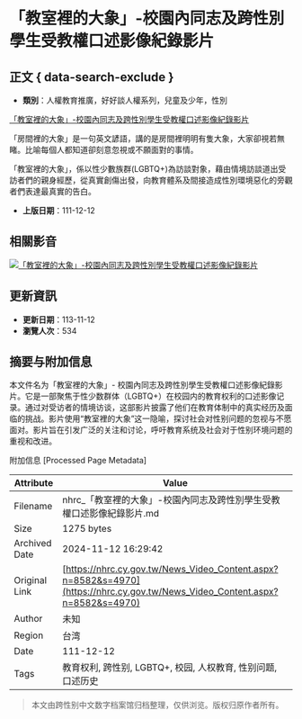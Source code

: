 # 「教室裡的大象」-校園內同志及跨性別學生受教權口述影像紀錄影片

## 正文 { data-search-exclude }


- **類別**：人權教育推廣，好好談人權系列，兒童及少年，性別

[「教室裡的大象」-校園內同志及跨性別學生受教權口述影像紀錄影片](https://www.youtube.com/embed/nV7dbvfA1e8 "觀賞 「教室裡的大象」-校園內同志及跨性別學生受教權口述影像紀錄影片")

「房間裡的大象」是一句英文諺語，講的是房間裡明明有隻大象，大家卻視若無睹。比喻每個人都知道卻刻意忽視或不願面對的事情。

「教室裡的大象」，係以性少數族群(LGBTQ+)為訪談對象，藉由情境訪談道出受訪者們的親身經歷，從真實創傷出發，向教育體系及間接造成性別環境惡化的旁觀者們表達最真實的告白。

- **上版日期**：111-12-12

## 相關影音

[![「教室裡的大象」-校園內同志及跨性別學生受教權口述影像紀錄影片](https://img.youtube.com/vi/nV7dbvfA1e8/0.jpg)](https://www.youtube.com/embed/nV7dbvfA1e8 "點擊前往 [另開新視窗]「教室裡的大象」-校園內同志及跨性別學生受教權口述影像紀錄影片")

## 更新資訊

- **更新日期**：113-11-12
- **瀏覽人次**：534

## 摘要与附加信息

<!-- tcd_abstract -->
本文件名为「教室裡的大象」- 校園內同志及跨性別學生受教權口述影像紀錄影片。它是一部聚焦于性少数群体（LGBTQ+）在校园内的教育权利的口述影像记录。通过对受访者的情境访谈，这部影片披露了他们在教育体制中的真实经历及面临的挑战。影片使用“教室裡的大象”这一隐喻，探讨社会对性别问题的忽视与不愿面对。影片旨在引发广泛的关注和讨论，呼吁教育系统及社会对于性别环境问题的重视和改进。
<!-- tcd_abstract_end -->

附加信息 [Processed Page Metadata]

| Attribute       | Value                                  |
|-----------------|----------------------------------------|
| Filename        | nhrc_「教室裡的大象」-校園內同志及跨性別學生受教權口述影像紀錄影片.md                             |
| Size            | 1275 bytes                           |
| Archived Date   | 2024-11-12 16:29:42                             |
| Original Link   | [https://nhrc.cy.gov.tw/News_Video_Content.aspx?n=8582&s=4970](https://nhrc.cy.gov.tw/News_Video_Content.aspx?n=8582&s=4970)                       |
| Author          | 未知                               |
| Region          | 台湾                               |
| Date            | 111-12-12                                 |
| Tags            | 教育权利, 跨性别, LGBTQ+, 校园, 人权教育, 性别问题, 口述历史                                 |
>
> 本文由跨性别中文数字档案馆归档整理，仅供浏览。版权归原作者所有。
>